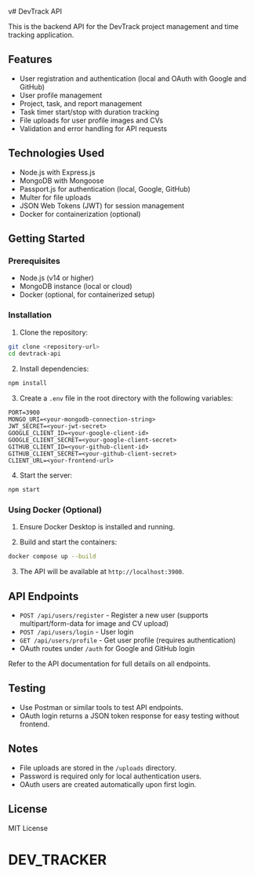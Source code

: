 v# DevTrack API

This is the backend API for the DevTrack project management and time tracking application.

## Features

- User registration and authentication (local and OAuth with Google and GitHub)
- User profile management
- Project, task, and report management
- Task timer start/stop with duration tracking
- File uploads for user profile images and CVs
- Validation and error handling for API requests

## Technologies Used

- Node.js with Express.js
- MongoDB with Mongoose
- Passport.js for authentication (local, Google, GitHub)
- Multer for file uploads
- JSON Web Tokens (JWT) for session management
- Docker for containerization (optional)

## Getting Started

### Prerequisites

- Node.js (v14 or higher)
- MongoDB instance (local or cloud)
- Docker (optional, for containerized setup)

### Installation

1. Clone the repository:

```bash
git clone <repository-url>
cd devtrack-api
```

2. Install dependencies:

```bash
npm install
```

3. Create a `.env` file in the root directory with the following variables:

```
PORT=3900
MONGO_URI=<your-mongodb-connection-string>
JWT_SECRET=<your-jwt-secret>
GOOGLE_CLIENT_ID=<your-google-client-id>
GOOGLE_CLIENT_SECRET=<your-google-client-secret>
GITHUB_CLIENT_ID=<your-github-client-id>
GITHUB_CLIENT_SECRET=<your-github-client-secret>
CLIENT_URL=<your-frontend-url>
```

4. Start the server:

```bash
npm start
```

### Using Docker (Optional)

1. Ensure Docker Desktop is installed and running.

2. Build and start the containers:

```bash
docker compose up --build
```

3. The API will be available at `http://localhost:3900`.

## API Endpoints

- `POST /api/users/register` - Register a new user (supports multipart/form-data for image and CV upload)
- `POST /api/users/login` - User login
- `GET /api/users/profile` - Get user profile (requires authentication)
- OAuth routes under `/auth` for Google and GitHub login

Refer to the API documentation for full details on all endpoints.

## Testing

- Use Postman or similar tools to test API endpoints.
- OAuth login returns a JSON token response for easy testing without frontend.

## Notes

- File uploads are stored in the `/uploads` directory.
- Password is required only for local authentication users.
- OAuth users are created automatically upon first login.

## License

MIT License

# DEV_TRACKER